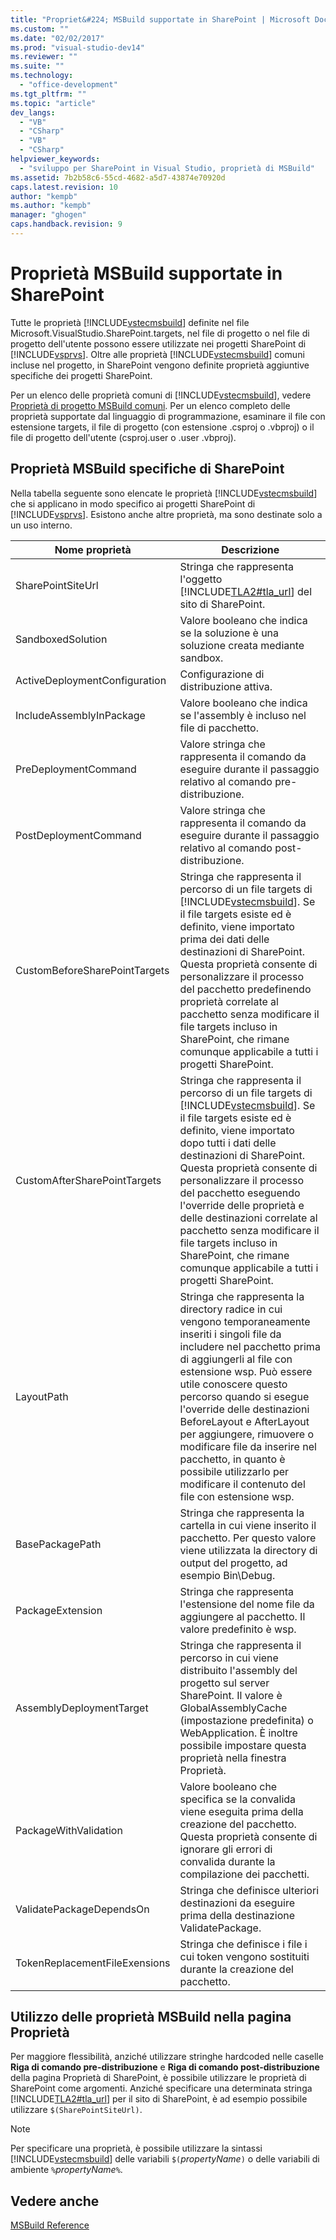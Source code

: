 ```yaml
---
title: "Propriet&#224; MSBuild supportate in SharePoint | Microsoft Docs"
ms.custom: ""
ms.date: "02/02/2017"
ms.prod: "visual-studio-dev14"
ms.reviewer: ""
ms.suite: ""
ms.technology: 
  - "office-development"
ms.tgt_pltfrm: ""
ms.topic: "article"
dev_langs: 
  - "VB"
  - "CSharp"
  - "VB"
  - "CSharp"
helpviewer_keywords: 
  - "sviluppo per SharePoint in Visual Studio, proprietà di MSBuild"
ms.assetid: 7b2b58c6-55cd-4682-a5d7-43874e70920d
caps.latest.revision: 10
author: "kempb"
ms.author: "kempb"
manager: "ghogen"
caps.handback.revision: 9
---
```

# Propriet&#224; MSBuild supportate in SharePoint
  Tutte le proprietà [!INCLUDE[vstecmsbuild](../sharepoint/includes/vstecmsbuild-md.md)] definite nel file Microsoft.VisualStudio.SharePoint.targets, nel file di progetto o nel file di progetto dell'utente possono essere utilizzate nei progetti SharePoint di [!INCLUDE[vsprvs](../sharepoint/includes/vsprvs-md.md)].  Oltre alle proprietà [!INCLUDE[vstecmsbuild](../sharepoint/includes/vstecmsbuild-md.md)] comuni incluse nel progetto, in SharePoint vengono definite proprietà aggiuntive specifiche dei progetti SharePoint.  
  
 Per un elenco delle proprietà comuni di [!INCLUDE[vstecmsbuild](../sharepoint/includes/vstecmsbuild-md.md)], vedere [Proprietà di progetto MSBuild comuni](http://go.microsoft.com/fwlink/?LinkID=168687).  Per un elenco completo delle proprietà supportate dal linguaggio di programmazione, esaminare il file con estensione targets, il file di progetto \(con estensione .csproj o .vbproj\) o il file di progetto dell'utente \(csproj.user o .user .vbproj\).  
  
## Proprietà MSBuild specifiche di SharePoint  
 Nella tabella seguente sono elencate le proprietà [!INCLUDE[vstecmsbuild](../sharepoint/includes/vstecmsbuild-md.md)] che si applicano in modo specifico ai progetti SharePoint di [!INCLUDE[vsprvs](../sharepoint/includes/vsprvs-md.md)].  Esistono anche altre proprietà, ma sono destinate solo a un uso interno.  
  
|Nome proprietà|Descrizione|  
|--------------------|-----------------|  
|SharePointSiteUrl|Stringa che rappresenta l'oggetto [!INCLUDE[TLA2#tla_url](../sharepoint/includes/tla2sharptla-url-md.md)] del sito di SharePoint.|  
|SandboxedSolution|Valore booleano che indica se la soluzione è una soluzione creata mediante sandbox.|  
|ActiveDeploymentConfiguration|Configurazione di distribuzione attiva.|  
|IncludeAssemblyInPackage|Valore booleano che indica se l'assembly è incluso nel file di pacchetto.|  
|PreDeploymentCommand|Valore stringa che rappresenta il comando da eseguire durante il passaggio relativo al comando pre\-distribuzione.|  
|PostDeploymentCommand|Valore stringa che rappresenta il comando da eseguire durante il passaggio relativo al comando post\-distribuzione.|  
|CustomBeforeSharePointTargets|Stringa che rappresenta il percorso di un file targets di [!INCLUDE[vstecmsbuild](../sharepoint/includes/vstecmsbuild-md.md)].  Se il file targets esiste ed è definito, viene importato prima dei dati delle destinazioni di SharePoint.  Questa proprietà consente di personalizzare il processo del pacchetto predefinendo proprietà correlate al pacchetto senza modificare il file targets incluso in SharePoint, che rimane comunque applicabile a tutti i progetti SharePoint.|  
|CustomAfterSharePointTargets|Stringa che rappresenta il percorso di un file targets di [!INCLUDE[vstecmsbuild](../sharepoint/includes/vstecmsbuild-md.md)].  Se il file targets esiste ed è definito, viene importato dopo tutti i dati delle destinazioni di SharePoint.  Questa proprietà consente di personalizzare il processo del pacchetto eseguendo l'override delle proprietà e delle destinazioni correlate al pacchetto senza modificare il file targets incluso in SharePoint, che rimane comunque applicabile a tutti i progetti SharePoint.|  
|LayoutPath|Stringa che rappresenta la directory radice in cui vengono temporaneamente inseriti i singoli file da includere nel pacchetto prima di aggiungerli al file con estensione wsp.  Può essere utile conoscere questo percorso quando si esegue l'override delle destinazioni BeforeLayout e AfterLayout per aggiungere, rimuovere o modificare file da inserire nel pacchetto, in quanto è possibile utilizzarlo per modificare il contenuto del file con estensione wsp.|  
|BasePackagePath|Stringa che rappresenta la cartella in cui viene inserito il pacchetto.  Per questo valore viene utilizzata la directory di output del progetto, ad esempio Bin\\Debug.|  
|PackageExtension|Stringa che rappresenta l'estensione del nome file da aggiungere al pacchetto.  Il valore predefinito è wsp.|  
|AssemblyDeploymentTarget|Stringa che rappresenta il percorso in cui viene distribuito l'assembly del progetto sul server SharePoint.  Il valore è GlobalAssemblyCache \(impostazione predefinita\) o WebApplication.  È inoltre possibile impostare questa proprietà nella finestra Proprietà.|  
|PackageWithValidation|Valore booleano che specifica se la convalida viene eseguita prima della creazione del pacchetto.  Questa proprietà consente di ignorare gli errori di convalida durante la compilazione dei pacchetti.|  
|ValidatePackageDependsOn|Stringa che definisce ulteriori destinazioni da eseguire prima della destinazione ValidatePackage.|  
|TokenReplacementFileExensions|Stringa che definisce i file i cui token vengono sostituiti durante la creazione del pacchetto.|  
  
## Utilizzo delle proprietà MSBuild nella pagina Proprietà  
 Per maggiore flessibilità, anziché utilizzare stringhe hardcoded nelle caselle **Riga di comando pre\-distribuzione** e **Riga di comando post\-distribuzione** della pagina Proprietà di SharePoint, è possibile utilizzare le proprietà di SharePoint come argomenti.  Anziché specificare una determinata stringa [!INCLUDE[TLA2#tla_url](../sharepoint/includes/tla2sharptla-url-md.md)] per il sito di SharePoint, è ad esempio possibile utilizzare `$(SharePointSiteUrl)`.  
  
> [!NOTE]  
>  Per specificare una proprietà, è possibile utilizzare la sintassi [!INCLUDE[vstecmsbuild](../sharepoint/includes/vstecmsbuild-md.md)] delle variabili `$(`*propertyName*`)` o delle variabili di ambiente `%`*propertyName*`%`.  
  
## Vedere anche  
 [MSBuild Reference](../msbuild/msbuild-reference.md)  
  
  